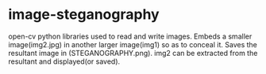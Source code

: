 # image-steganography
open-cv python libraries used to read and write images.
Embeds a smaller image(img2.jpg) in another larger image(img1) so as to conceal it.
Saves the resultant image in (STEGANOGRAPHY.png).
img2 can be extracted from the resultant and displayed(or saved).
